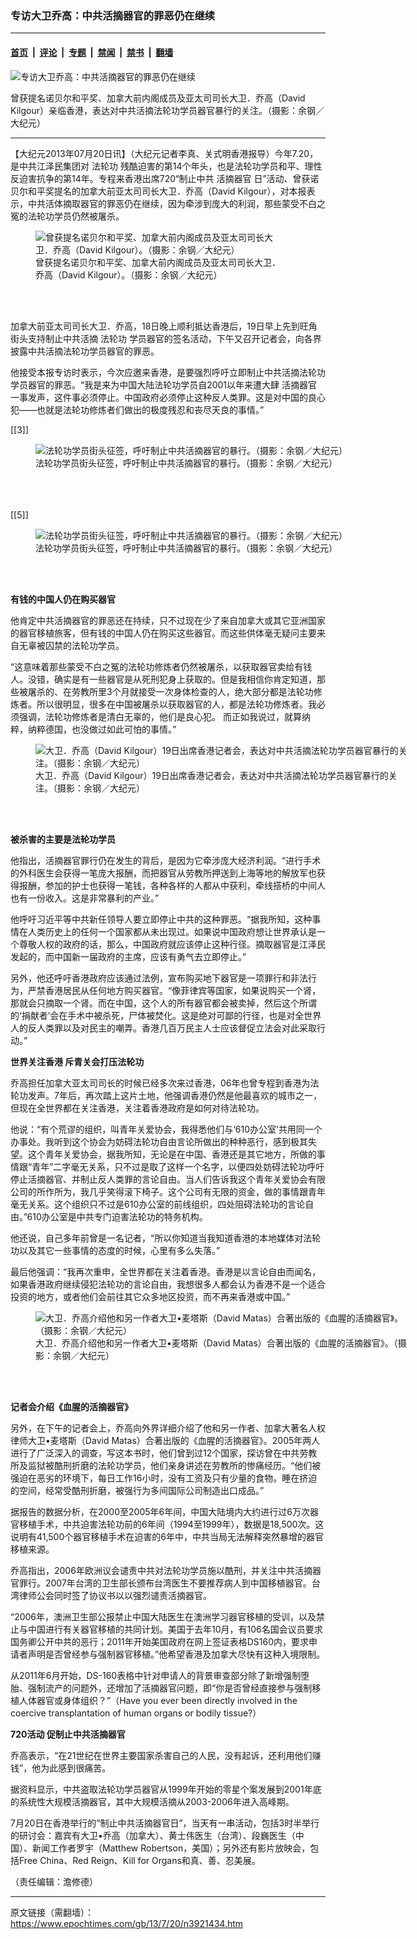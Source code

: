 ### 专访大卫乔高：中共活摘器官的罪恶仍在继续

---

#### [首页](../../../..?n3921434) &nbsp;|&nbsp; [评论](../../../../../epoch-comment?n3921434) &nbsp;|&nbsp; [专题](../../../../../epoch-special?n3921434) &nbsp;|&nbsp; [禁闻](../../../../../epoch-news?n3921434) &nbsp;|&nbsp; [禁书](../../../../../books?n3921434) &nbsp;|&nbsp; [翻墙](https://github.com/gfw-breaker/nogfw/blob/master/README.md?n3921434)


<div><img alt="专访大卫乔高：中共活摘器官的罪恶仍在继续" class="attachment-djy_600_400 size-djy_600_400 wp-post-image" src="https://i.epochtimes.com/assets/uploads/2013/07/130719065413100615-600x400.jpg"/>
<div class="caption">
 <p>
  曾获提名诺贝尔和平奖、加拿大前内阁成员及亚太司司长大卫．乔高（David Kilgour）亲临香港，表达对中共活摘法轮功学员器官暴行的关注。（摄影：余钢／大纪元）
 </p>
</div></div><hr/><div class="post_content" id="artbody" itemprop="articleBody">
 <!-- article content begin -->
 <p>
  【大纪元2013年07月20日讯】（大纪元记者李真、关式明香港报导）今年7.20，是中共江泽民集团对
  <ok href="https://www.epochtimes.com/gb/tag/%E6%B3%95%E8%BD%AE%E5%8A%9F.html">
   法轮功
  </ok>
  残酷迫害的第14个年头，也是法轮功学员和平、理性反迫害抗争的第14年。专程来香港出席720“制止中共
  <ok href="https://www.epochtimes.com/gb/tag/%E6%B4%BB%E6%91%98%E5%99%A8%E5%AE%98.html">
   活摘器官
  </ok>
  日”活动、曾获诺贝尔和平奖提名的加拿大前亚太司司长大卫．乔高（David Kilgour），对本报表示，中共活体摘取器官的罪恶仍在继续，因为牵涉到庞大的利润，那些蒙受不白之冤的法轮功学员仍然被屠杀。
 </p>
 <figure aria-describedby="caption-attachment-6736790" class="wp-caption aligncenter" id="attachment_6736790" style="width: 404px">
  <ok href=" https://i.epochtimes.com/assets/uploads/2013/07/130719073205100615.jpg" rel="noreferrer noopener" target="_blank">
   <img alt="曾获提名诺贝尔和平奖、加拿大前内阁成员及亚太司司长大卫．乔高（David Kilgour）。（摄影：余钢／大纪元）" class="size-large wp-image-6736790" src="https://i.epochtimes.com/assets/uploads/2013/07/130719073205100615.jpg" title="曾获提名诺贝尔和平奖、加拿大前内阁成员及亚太司司长大卫．乔高（David Kilgour）。（摄影：余钢／大纪元）"/>
  </ok>
  <br/><figcaption class="wp-caption-text" id="caption-attachment-6736790">
   曾获提名诺贝尔和平奖、加拿大前内阁成员及亚太司司长大卫．乔高（David Kilgour）。（摄影：余钢／大纪元）
  </figcaption><br/>
 </figure><br/>
 <p>
  加拿大前亚太司司长大卫．乔高，18日晚上顺利抵达香港后，19日早上先到旺角街头支持制止中共活摘
  <ok href="https://www.epochtimes.com/gb/tag/%E6%B3%95%E8%BD%AE%E5%8A%9F.html">
   法轮功
  </ok>
  学员器官的签名活动，下午又召开记者会，向各界披露中共活摘法轮功学员器官的罪恶。
 </p>
 <p>
  他接受本报专访时表示，今次应邀来香港，是要强烈呼吁立即制止中共活摘法轮功学员器官的罪恶。“我是来为中国大陆法轮功学员自2001以年来遭大肆
  <ok href="https://www.epochtimes.com/gb/tag/%E6%B4%BB%E6%91%98%E5%99%A8%E5%AE%98.html">
   活摘器官
  </ok>
  一事发声，这件事必须停止。中国政府必须停止这种反人类罪。这是对中国的良心犯——也就是法轮功修炼者们做出的极度残忍和丧尽天良的事情。”
 </p>
 <p>
  [[3]]
  <br/>
  <figure aria-describedby="caption-attachment-6736799" class="wp-caption aligncenter" id="attachment_6736799" style="width: 600px">
   <ok href=" https://i.epochtimes.com/assets/uploads/2013/07/130719065437100615-600x407.jpg" rel="noreferrer noopener" target="_blank">
    <img alt="法轮功学员街头征签，呼吁制止中共活摘器官的暴行。（摄影：余钢／大纪元）" class="size-large wp-image-6736799" src="https://i.epochtimes.com/assets/uploads/2013/07/130719065437100615-600x407.jpg" title="法轮功学员街头征签，呼吁制止中共活摘器官的暴行。（摄影：余钢／大纪元）"/>
   </ok>
   <br/><figcaption class="wp-caption-text" id="caption-attachment-6736799">
    法轮功学员街头征签，呼吁制止中共活摘器官的暴行。（摄影：余钢／大纪元）
   </figcaption><br/>
  </figure><br/>
  <br/>
  [[5]]
  <br/>
  <figure aria-describedby="caption-attachment-6736809" class="wp-caption aligncenter" id="attachment_6736809" style="width: 600px">
   <ok href=" https://i.epochtimes.com/assets/uploads/2013/07/130719065347100615-600x400.jpg" rel="noreferrer noopener" target="_blank">
    <img alt="法轮功学员街头征签，呼吁制止中共活摘器官的暴行。（摄影：余钢／大纪元）" class="size-large wp-image-6736809" src="https://i.epochtimes.com/assets/uploads/2013/07/130719065347100615-600x400.jpg" title="法轮功学员街头征签，呼吁制止中共活摘器官的暴行。（摄影：余钢／大纪元）"/>
   </ok>
   <br/><figcaption class="wp-caption-text" id="caption-attachment-6736809">
    法轮功学员街头征签，呼吁制止中共活摘器官的暴行。（摄影：余钢／大纪元）
   </figcaption><br/>
  </figure><br/>
 </p>
 <p>
  <b>
   有钱的中国人仍在购买器官
  </b>
 </p>
 <p>
  他肯定中共活摘器官的罪恶还在持续，只不过现在少了来自加拿大或其它亚洲国家的器官移植旅客，但有钱的中国人仍在购买这些器官。而这些供体毫无疑问主要来自无辜被囚禁的法轮功学员。
 </p>
 <p>
  “这意味着那些蒙受不白之冤的法轮功修炼者仍然被屠杀，以获取器官卖给有钱人。没错，确实是有一些器官是从死刑犯身上获取的。但是我相信你肯定知道，那些被屠杀的、在劳教所里3个月就接受一次身体检查的人，绝大部分都是法轮功修炼者。所以很明显，很多在中国被屠杀以获取器官的人，都是法轮功修炼者。我必须强调，法轮功修炼者是清白无辜的，他们是良心犯。 而正如我说过，就算纳粹，纳粹德国，也没做过如此可怕的事情。”
 </p>
 <figure aria-describedby="caption-attachment-6736825" class="wp-caption aligncenter" id="attachment_6736825" style="width: 600px">
  <ok href=" https://i.epochtimes.com/assets/uploads/2013/07/130719073129100615-600x412.jpg" rel="noreferrer noopener" target="_blank">
   <img alt="大卫．乔高（David Kilgour）19日出席香港记者会，表达对中共活摘法轮功学员器官暴行的关注。（摄影：余钢／大纪元）" class="size-large wp-image-6736825" src="https://i.epochtimes.com/assets/uploads/2013/07/130719073129100615-600x412.jpg" title="大卫．乔高（David Kilgour）19日出席香港记者会，表达对中共活摘法轮功学员器官暴行的关注。（摄影：余钢／大纪元）"/>
  </ok>
  <br/><figcaption class="wp-caption-text" id="caption-attachment-6736825">
   大卫．乔高（David Kilgour）19日出席香港记者会，表达对中共活摘法轮功学员器官暴行的关注。（摄影：余钢／大纪元）
  </figcaption><br/>
 </figure><br/>
 <p>
  <b>
   被杀害的主要是法轮功学员
  </b>
 </p>
 <p>
  他指出，活摘器官罪行仍在发生的背后，是因为它牵涉庞大经济利润。“进行手术的外科医生会获得一笔庞大报酬，而把器官从劳教所押送到上海等地的解放军也获得报酬，参加的护士也获得一笔钱，各种各样的人都从中获利，牵线搭桥的中间人也有一份收入。这是非常暴利的产业。”
 </p>
 <p>
  他呼吁习近平等中共新任领导人要立即停止中共的这种罪恶。“据我所知，这种事情在人类历史上的任何一个国家都从未出现过。如果说中国政府想让世界承认是一个尊敬人权的政府的话，那么，中国政府就应该停止这种行径。摘取器官是江泽民发起的，而中国新一届政府的主席，应该有勇气去立即停止。”
 </p>
 <p>
  另外，他还呼吁香港政府应该通过法例，宣布购买地下器官是一项罪行和非法行为，严禁香港居民从任何地方购买器官。“像菲律宾等国家，如果说购买一个肾，那就会只摘取一个肾。而在中国，这个人的所有器官都会被卖掉，然后这个所谓的‘捐献者’会在手术中被杀死，尸体被焚化。这是绝对可鄙的行径，也是对全世界人的反人类罪以及对民主的嘲弄。香港几百万民主人士应该督促立法会对此采取行动。”
 </p>
 <p>
  <b>
   世界关注香港 斥青关会打压法轮功
  </b>
 </p>
 <p>
  乔高担任加拿大亚太司司长的时候已经多次来过香港，06年也曾专程到香港为法轮功发声。7年后，再次踏上这片土地，他强调香港仍然是他最喜欢的城市之一，但现在全世界都在关注香港，关注着香港政府是如何对待法轮功。
 </p>
 <p>
  他说：“有个荒谬的组织，叫青年关爱协会，我得悉他们与‘610办公室’共用同一个办事处。我听到这个协会为妨碍法轮功自由言论所做出的种种恶行，感到极其失望。这个青年关爱协会，据我所知，无论是在中国、香港还是其它地方，所做的事情跟“青年”二字毫无关系，只不过是取了这样一个名字，以便四处妨碍法轮功呼吁停止活摘器官、并制止反人类罪的言论自由。当人们告诉我这个青年关爱协会有限公司的所作所为，我几乎笑得滚下椅子。这个公司有无限的资金，做的事情跟青年毫无关系。这个组织只不过是610办公室的前线组织，四处阻碍法轮功的言论自由。”610办公室是中共专门迫害法轮功的特务机构。
 </p>
 <p>
  他还说，自己多年前曾是一名记者，“所以你知道当我知道香港的本地媒体对法轮功以及其它一些事情的态度的时候，心里有多么失落。”
 </p>
 <p>
  最后他强调：“我再次重申，全世界都在关注着香港。香港是以言论自由而闻名，如果香港政府继续侵犯法轮功的言论自由，我想很多人都会认为香港不是一个适合投资的地方，或者他们会前往其它众多地区投资，而不再来香港或中国。”
 </p>
 <figure aria-describedby="caption-attachment-6736839" class="wp-caption aligncenter" id="attachment_6736839" style="width: 600px">
  <ok href=" https://i.epochtimes.com/assets/uploads/2013/07/130719074329100615-600x399.jpg" rel="noreferrer noopener" target="_blank">
   <img alt="大卫．乔高介绍他和另一作者大卫•麦塔斯（David Matas）合著出版的《血腥的活摘器官》。（摄影：余钢／大纪元）" class="size-large wp-image-6736839" src="https://i.epochtimes.com/assets/uploads/2013/07/130719074329100615-600x399.jpg" title="大卫．乔高介绍他和另一作者大卫•麦塔斯（David Matas）合著出版的《血腥的活摘器官》。（摄影：余钢／大纪元）"/>
  </ok>
  <br/><figcaption class="wp-caption-text" id="caption-attachment-6736839">
   大卫．乔高介绍他和另一作者大卫•麦塔斯（David Matas）合著出版的《血腥的活摘器官》。（摄影：余钢／大纪元）
  </figcaption><br/>
 </figure><br/>
 <p>
  <b>
   记者会介绍《血腥的活摘器官》
  </b>
 </p>
 <p>
  另外，在下午的记者会上，乔高向外界详细介绍了他和另一作者、加拿大著名人权律师大卫•麦塔斯（David Matas）合著出版的《血腥的活摘器官》。2005年两人进行了广泛深入的调查，写这本书时，他们曾到过12个国家，探访曾在中共劳教所及监狱被酷刑折磨的法轮功学员，他们亲身讲述在劳教所的惨痛经历。“他们被强迫在恶劣的环境下，每日工作16小时，没有工资及只有少量的食物。睡在挤迫的空间，经常受酷刑折磨，被强行为多间国际公司制造出口成品。”
 </p>
 <p>
  据报告的数据分析，在2000至2005年6年间，中国大陆境内大约进行过6万次器官移植手术，中共迫害法轮功前的6年间（1994至1999年），数据是18,500次。这说明有41,500个器官移植手术在迫害的6年中，中共当局无法解释突然暴增的器官移植来源。
 </p>
 <p>
  乔高指出，2006年欧洲议会谴责中共对法轮功学员施以酷刑，并关注中共活摘器官罪行。2007年台湾的卫生部长颁布台湾医生不要推荐病人到中国移植器官。台湾律师公会同时签了协议书以以强烈谴责活摘器官。
 </p>
 <p>
  “2006年，澳洲卫生部公报禁止中国大陆医生在澳洲学习器官移植的受训，以及禁止与中国进行有关器官移植的共同计划。美国于去年10月，有106名国会议员要求国务卿公开中共的恶行；2011年开始美国政府在网上签证表格DS160内，要求申请者声明是否曾经参与强制器官移植。”他希望香港及加拿大尽快有这种入境限制。
 </p>
 <p>
  从2011年6月开始，DS-160表格中针对申请人的背景审查部分除了新增强制堕胎、强制流产的问题外，还增加了活摘器官问题，即“你是否曾经直接参与强制移植人体器官或身体组织？”（Have you ever been directly involved in the coercive transplantation of human organs or bodily tissue?）
 </p>
 <p>
  <b>
   720活动 促制止中共活摘器官
  </b>
 </p>
 <p>
  乔高表示，“在21世纪在世界主要国家杀害自己的人民，没有起诉，还利用他们赚钱”，他为此感到很痛苦。
 </p>
 <p>
  据资料显示，中共盗取法轮功学员器官从1999年开始的零星个案发展到2001年底的系统性大规模活摘器官，其中大规模活摘从2003-2006年进入高峰期。
 </p>
 <p>
  7月20日在香港举行的“制止中共活摘器官日”，当天有一串活动，包括3时半举行的研讨会：嘉宾有大卫•乔高（加拿大）、黄士伟医生（台湾）、段巍医生（中国）、新闻工作者罗宇（Matthew Robertson，美国）；另外还有影片放映会，包括Free China、Red Reign、Kill for Organs和真、善、忍美展。
 </p>
 <p>
  （责任编辑：澹修德）
 </p>
 <!-- article content end -->
 <div id="below_article_ad">
 </div>
</div>


---

原文链接（需翻墙）：https://www.epochtimes.com/gb/13/7/20/n3921434.htm